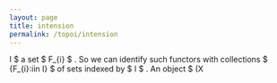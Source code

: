 ```yaml
---
layout: page
title: intension
permalink: /topoi/intension
---
```

I $ a set $ F_{i} $ . So we can identify such functors with collections $ {F_{i}:iin I} $ of sets indexed by $ I $ . An object $ (X
